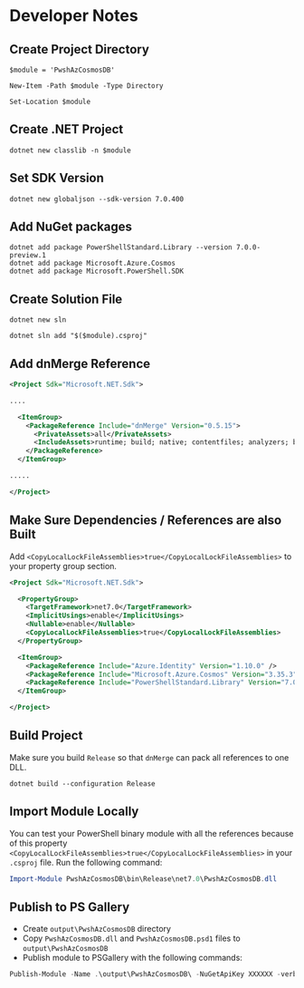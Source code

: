 # Developer Notes

## Create Project Directory

```
$module = 'PwshAzCosmosDB'

New-Item -Path $module -Type Directory  

Set-Location $module
```

## Create .NET Project

```
dotnet new classlib -n $module
```

## Set SDK Version

```
dotnet new globaljson --sdk-version 7.0.400
```

## Add NuGet packages

```
dotnet add package PowerShellStandard.Library --version 7.0.0-preview.1
dotnet add package Microsoft.Azure.Cosmos
dotnet add package Microsoft.PowerShell.SDK
```

## Create Solution File

```
dotnet new sln

dotnet sln add "$($module).csproj"
```

## Add dnMerge Reference

```xml
<Project Sdk="Microsoft.NET.Sdk">

....

  <ItemGroup>
    <PackageReference Include="dnMerge" Version="0.5.15">
      <PrivateAssets>all</PrivateAssets>
      <IncludeAssets>runtime; build; native; contentfiles; analyzers; buildtransitive</IncludeAssets>
    </PackageReference>    
  </ItemGroup>

.....

</Project>
```

## Make Sure Dependencies / References are also Built

Add `<CopyLocalLockFileAssemblies>true</CopyLocalLockFileAssemblies>` to your property group section.

```xml
<Project Sdk="Microsoft.NET.Sdk">

  <PropertyGroup>
    <TargetFramework>net7.0</TargetFramework>
    <ImplicitUsings>enable</ImplicitUsings>
    <Nullable>enable</Nullable>
    <CopyLocalLockFileAssemblies>true</CopyLocalLockFileAssemblies>
  </PropertyGroup>

  <ItemGroup>
    <PackageReference Include="Azure.Identity" Version="1.10.0" />
    <PackageReference Include="Microsoft.Azure.Cosmos" Version="3.35.3" />
    <PackageReference Include="PowerShellStandard.Library" Version="7.0.0-preview.1" />
  </ItemGroup>

</Project>

```

## Build Project

Make sure you build `Release` so that `dnMerge` can pack all references to one DLL.

```
dotnet build --configuration Release
```

## Import Module Locally

You can test your PowerShell binary module with all the references because of this property `<CopyLocalLockFileAssemblies>true</CopyLocalLockFileAssemblies>` in your `.csproj` file. Run the following command:

```powershell
Import-Module PwshAzCosmosDB\bin\Release\net7.0\PwshAzCosmosDB.dll
```

## Publish to PS Gallery

* Create `output\PwshAzCosmosDB` directory
* Copy `PwshAzCosmosDB.dll` and `PwshAzCosmosDB.psd1` files to `output\PwshAzCosmosDB`
* Publish module to PSGallery with the following commands:

```powershell
Publish-Module -Name .\output\PwshAzCosmosDB\ -NuGetApiKey XXXXXX -verbose -Debug
```